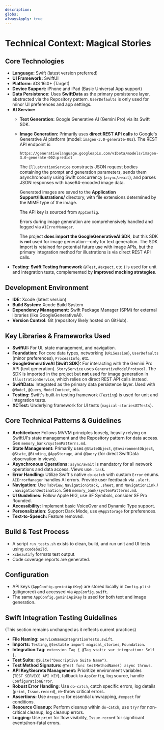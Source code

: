 ```yaml
---
description:
globs:
alwaysApply: true
---
```

# Technical Context: Magical Stories

## Core Technologies
-   **Language:** Swift (latest version preferred)
-   **UI Framework:** SwiftUI
-   **Platform:** iOS 16.0+ (Target)
-   **Device Support:** iPhone and iPad (Basic Universal App support)
-   **Data Persistence:** Uses **SwiftData** as the primary persistence layer, abstracted via the Repository pattern. `UserDefaults` is only used for minor UI preferences and app settings.
-   **AI Service:**
    *   **Text Generation:** Google Generative AI (Gemini Pro) via its Swift SDK.
    *   **Image Generation:** Primarily uses **direct REST API calls** to Google's Generative AI platform (model: `imagen-3.0-generate-002`). The REST API endpoint is:

        ```
        https://generativelanguage.googleapis.com/v1beta/models/imagen-3.0-generate-002:predict
        ```

        The `IllustrationService` constructs JSON request bodies containing the prompt and generation parameters, sends them asynchronously using Swift concurrency (`async/await`), and parses JSON responses with base64-encoded image data.

        Generated images are saved to the **Application Support/Illustrations/** directory, with file extensions determined by the MIME type of the image.

        The API key is sourced from `AppConfig`.

        Errors during image generation are comprehensively handled and logged via `AIErrorManager`.

        The project **does import the GoogleGenerativeAI SDK**, but this SDK is **not** used for image generation—only for text generation. The SDK import is retained for potential future use with image APIs, but the primary integration method for illustrations is via direct REST API calls.
-   **Testing:** **Swift Testing framework** (`@Test`, `#expect`, etc.) is used for unit and integration tests, complemented by **improved mocking strategies**.

## Development Environment
-   **IDE:** Xcode (latest version)
-   **Build System:** Xcode Build System
-   **Dependency Management:** Swift Package Manager (SPM) for external libraries (like GoogleGenerativeAI).
-   **Version Control:** Git (repository likely hosted on GitHub).

## Key Libraries & Frameworks Used
-   **SwiftUI:** For UI, state management, and navigation.
-   **Foundation:** For core data types, networking (`URLSession`), `UserDefaults` (minor preferences), `ProcessInfo`, etc.
-   **GoogleGenerativeAI (Swift SDK):** For interacting with the Gemini Pro API (text generation). `StoryService` uses `GenerativeModelProtocol`. The SDK is imported in the project but **not** used for image generation in `IllustrationService`, which relies on direct REST API calls instead.
-   **SwiftData:** Integrated as the primary data persistence layer. Used with `@Model`, `@Query`, `ModelContext`, etc.
-   **Testing:** Swift's built-in testing framework (`Testing`) is used for unit and integration tests.
-   **XCTest:** Underlying framework for UI tests (`magical-storiesUITests`).

## Core Technical Patterns & Guidelines
-   **Architecture:** Follows MVVM principles loosely, heavily relying on SwiftUI's state management and the Repository pattern for data access. See `memory_bank/systemPatterns.md`.
-   **State Management:** Primarily uses `@StateObject`, `@EnvironmentObject`, `@State`, `@Binding`, `@AppStorage`, and `@Query` (for direct SwiftData observation in views).
-   **Asynchronous Operations:** `async/await` is mandatory for all network operations and data access. Views use `.task`.
-   **Error Handling:** Utilize Swift's native `do-catch` with custom `Error` enums. `AIErrorManager` handles AI errors. Provide user feedback via `.alert`.
-   **Navigation:** Use `TabView`, `NavigationStack`, `.sheet`, and `NavigationLink` / `.navigationDestination`. See `memory_bank/systemPatterns.md`.
-   **UI Guidelines:** Follow Apple HIG, use SF Symbols, consider SF Pro Rounded.
-   **Accessibility:** Implement basic VoiceOver and Dynamic Type support.
-   **Personalization:** Support Dark Mode, use `@AppStorage` for preferences.
-   **Text-to-Speech:** Feature removed.

## Build & Test Process
-   A script `run_tests.sh` exists to clean, build, and run unit and UI tests using `xcodebuild`.
-   `xcbeautify` formats test output.
-   Code coverage reports are generated.

## Configuration
-   API keys (`AppConfig.geminiApiKey`) are stored locally in `Config.plist` (gitignored) and accessed via `AppConfig.swift`.
-   The same `AppConfig.geminiApiKey` is used for both text and image generation.

## Swift Integration Testing Guidelines

(This section remains unchanged as it reflects current practices)

*   **File Naming:** `ServiceNameIntegrationTests.swift`.
*   **Imports:** `Testing`, `@testable import magical_stories`, `Foundation`.
*   **Integration Tag:** `extension Tag { @Tag static var integration: Self }`.
*   **Test Suite:** `@Suite("Descriptive Suite Name")`.
*   **Test Method Signature:** `@Test func testMethodName() async throws`.
*   **API Key/Secrets Management:** Prioritize environment variables (`TEST_SERVICE_API_KEY`), fallback to `AppConfig`, log source, handle `ConfigurationError`.
*   **Robust Error Handling:** Use `do-catch`, catch specific errors, log details (`print`, `Issue.record`), re-throw critical errors.
*   **Assertions:** Use `#require` for essential unwrapping, `#expect` for conditions.
*   **Resource Cleanup:** Perform cleanup within `do-catch`, use `try?` for non-critical cleanup, log cleanup errors.
*   **Logging:** Use `print` for flow visibility, `Issue.record` for significant events/non-fatal errors.

